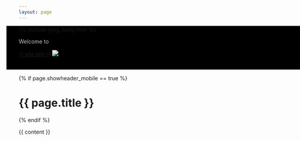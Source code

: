 ```yaml
---
layout: page
---
```

{% include gtag_body.html %}

<style>
.container{
  padding-top:0;
}
.container > header{
  display:none !important;
}
.logo-top-mobile{
  width: 100vw;
  margin-left: -2rem;
  color: rgba(255, 255, 255, 0.75);
  background: #000000;
  padding-bottom:2rem;
}
.logo-top-mobile > .lead-top{
  margin-top: -2rem;
  padding-top: 2rem;
  padding-left: 2rem;
}
.logo-top-mobile > .site-title{
  padding-left: 2rem;
  color: white;
}
</style>

<div class="logo-top-mobile is-hidden-desktop">
  <p class="lead lead-top">Welcome to</p>
  <div class="site-title">
    <a href="/" class="no-select">{{ site.title }}</a>
    <a href="/" class="no-select"><img class="logo-transparent" src="/assets/images/logo_transparent.png" /></a>
  </div>
</div>

{% if page.showheader_mobile == true %}
  <h1>{{ page.title }}</h1>
{% endif %}

{{ content }}
